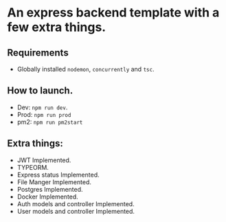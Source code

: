 # An express backend template with a few extra things.

## Requirements
- Globally installed `nodemon`, `concurrently` and `tsc`.

## How to launch.
- Dev: `npm run dev`.
- Prod: `npm run prod`
- pm2: `npm run pm2start`

## Extra things:
- JWT Implemented. 
- TYPEORM.
- Express status Implemented.
- File Manger Implemented.
- Postgres Implemented. 
- Docker Implemented. 
- Auth models and controller Implemented. 
- User models and controller Implemented. 
